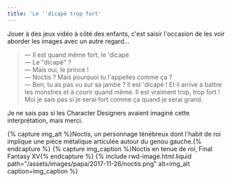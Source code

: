 ```yaml
---
title: 'Le ''dicapé trop fort'
---
```


Jouer à des jeux vidéo à côté des enfants, c'est saisir l'occasion de les voir aborder les images avec un autre regard…

<!-- more -->

> — Il est quand même fort, le 'dicapé  
> — Le "dicapé" ?  
> — Mais oui, le prince !  
> — Noctis ? Mais pourquoi tu l'appelles comme ça ?  
> — Ben, tu as pas vu sur sa jambe ? Il est 'dicapé ! Et il arrive à battre les monstres et à courir quand même. Il est vraiment trop, trop fort ! Moi je sais pas si je serai fort comme ça quand je serai grand.

Je ne sais pas si les <span lang="en">Character Designers</span> avaient imaginé cette interprétation, mais merci.

{% capture img_alt %}Noctis, un personnage ténébreux dont l'habit de roi implique une pièce métalique articulée autour du genou gauche.{% endcapture %}
{% capture img_caption %}Noctis en tenue de roi, Final Fantasy XV{% endcapture %}
{% include rwd-image.html.liquid
path="/assets/images/papa/2017-11-26/noctis.png"
alt=img_alt
caption=img_caption
%}
